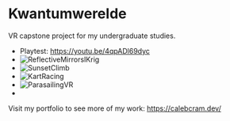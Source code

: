 # Kwantumwerelde
 VR capstone project for my undergraduate studies. 
 - Playtest: https://youtu.be/4qpADl69dyc
 - ![ReflectiveMirrorsIKrig](https://github.com/calebcram/Kwantumwerelde/assets/49875750/7cc62412-a24c-4de3-9710-f987be4ae62c)
 - ![SunsetClimb](https://github.com/calebcram/Kwantumwerelde/assets/49875750/2c9ea271-aae7-422f-8e0b-e954a2cd1fb8)
 - ![KartRacing](https://github.com/calebcram/Kwantumwerelde/assets/49875750/77db6bb0-95f4-4228-adfd-02ea23b59117)
 - ![ParasailingVR](https://github.com/calebcram/Kwantumwerelde/assets/49875750/a105ebf4-95b7-47a2-a449-f38c79d6b9c8)
 - 
 Visit my portfolio to see more of my work: https://calebcram.dev/
